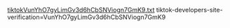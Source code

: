 [tiktokVunYhO7gyLimGv3d6hCbSNViogn7GmK9.txt](https://github.com/user-attachments/files/19598593/tiktokVunYhO7gyLimGv3d6hCbSNViogn7GmK9.txt)
tiktok-developers-site-verification=VunYhO7gyLimGv3d6hCbSNViogn7GmK9
